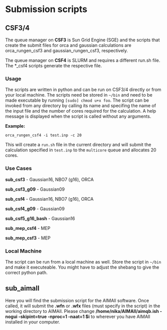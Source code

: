 # Submission scripts
## CSF3/4
The queue manager on **CSF3** is Sun Grid Engine (SGE) and the scripts that create the submit files for orca and gaussian calculations are orca_rungen_csf3 and gaussian_rungen_csf3, respectively.

The queue manager on **CSF4** is SLURM and requires a different run.sh file. The \*\_csf4 scripts generate the respective file.

### Usage

The scripts are written in python and can be run on CSF3/4 directly or from your local machine. The scripts need be stored in `~/bin` and need to be made executable by running `[sudo] chmod u+x foo`. The script can be invoked from any directory by calling its name and specifing the name of the input file and the number of cores required for the calculation. A help message is displayed when the script is called without any arguments.

**Example:**

`orca_rungen_csf4 -i test.inp -c 20`

This will create a `run.sh` file in the current directory and will submit the calculation specified in `test.inp` to the `multicore` queue and allocates 20 cores.

### Use Cases

**sub_csf3** - Gaussian16, NBO7 (g16), ORCA

**sub_csf3_g09** - Gaussian09

**sub_csf4** - Gaussian16, NBO7 (g16), ORCA

**sub_csf4_g09** - Gaussian09

**sub_csf5_g16_bash** - Gaussian16

**sub_mep_csf4** - MEP

**sub_mep_csf3** - MEP

### Local Machine
The script can be run from a local machine as well. Store the script in `~/bin` and make it executeable. You might have to adjust the shebang to give the correct python path.

## sub_aimall
Here you will find the submission script for the AIMAll software. Once called, it will submit the **.wfn** or **.wfx** files (must specify in the script) in the working directory to AIMAll. Please change **/home/nika/AIMAll/aimqb.ish -nogui -skipint=true -nproc=1 -naat=1 $i** to wherever you have AIMAll installed in your computer. 
